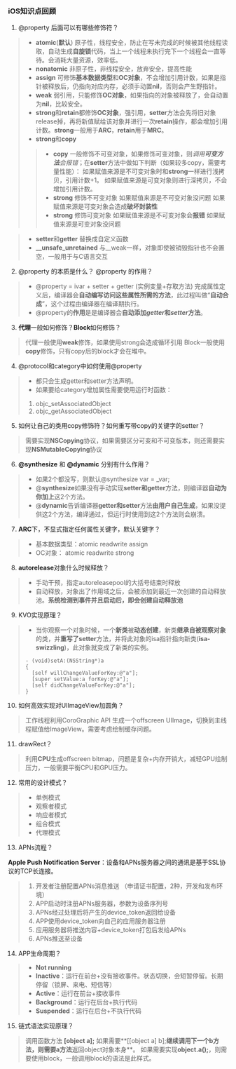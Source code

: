 ### iOS知识点回顾

1. @property 后面可以有哪些修饰符？

> - **atomic**(**默认**) 原子性，线程安全，防止在写未完成的时候被其他线程读取，自动生成**自旋锁**代码，当上一个线程未执行完下一个线程会一直等待。会消耗大量资源，效率低。
> - **nonatomic** 非原子性，非线程安全，放弃安全，提高性能
> - **assign** 可修饰**基本数据类型**和**OC对象**，不会增加引用计数，如果是指针被释放后，仍指向对应内存，必须手动置**nil**，否则会产生野指针。
> - **weak** 弱引用，只能修饰**OC对象**，如果指向的对象被释放了，会自动置为**nil**，比较安全。
> - **strong**和**retain**都修饰**OC对象**，强引用，**setter**方法会先将旧对象release掉，再将新值赋给该对象并进行一次**retain**操作，都会增加引用计数。**strong**一般用于**ARC**，**retain**用于**MRC**。
> - **strong**和**copy** 
>> - **copy** 一般修饰不可变对象，如果修饰可变对象，则*调用**可变方法**会报错*；在**setter**方法中做如下判断（如果较多copy，需要考量性能）：
> 如果赋值来源是不可变对象时和**strong**一样进行浅拷贝，引用计数+1。
> 如果赋值来源是可变对象则进行深拷贝，不会增加引用计数。
>> - **strong** 修饰不可变对象
> 如果赋值来源是不可变对象没问题
> 如果赋值来源是可变对象会造成**破坏封装性**
>> - **strong** 修饰可变对象
> 如果赋值来源是不可变对象会**报错**
> 如果赋值来源是可变对象没问题

> - **setter**和**getter** 替换成自定义函数
> - **__unsafe_unretained** 与__weak一样，对象即使被销毁指针也不会置空，一般用于与C语言交互

2. @property 的本质是什么？ @property 的作用？
> - @property = ivar + setter + getter (实例变量+存取方法)
> 完成属性定义后，编译器会**自动编写访问这些属性所需的方法**，此过程叫做“**自动合成**”，这个过程由编译器在编译期执行。
> - @property的**作用**是是编译器会**自动添加*getter*和*setter*方法**。

3. **代理**一般如何修饰？**Block**如何修饰？
> 代理一般使用**weak**修饰，如果使用strong会造成循环引用
> Block一般使用**copy**修饰，只有copy后的block才会在堆中。

4. @protocol和category中如何使用@property

> - 都只会生成getter和setter方法声明。
> - 如果要给category增加属性需要使用运行时函数：
> 1. objc_setAssociatedObject
> 2. objc_getAssociatedObject

5. 如何让自己的类用copy修饰符？如何重写带copy的关键字的setter？
> 需要实现**NSCopying**协议，如果需要区分可变和不可变版本，则还需要实现**NSMutableCopying**协议

6. **@synthesize** 和 **@dynamic** 分别有什么作用？
> - 如果2个都没写，则默认@synthesize var = _var;
> - @**synthesize**如果没有手动实现**setter和getter**方法，则编译器**自动为你加上**这2个方法。
> - @**dynamic**告诉编译器**getter和setter**方法**由用户自己生成**，如果没提供这2个方法，编译通过，但运行时使用到这2个方法则会崩溃。

7. **ARC**下，不显式指定任何属性关键字，默认关键字？

> - 基本数据类型：atomic readwrite assign
> - OC对象：          atomic readwrite strong

8. **autorelease**对象什么时候释放？
> - 手动干预，指定autoreleasepool的大括号结束时释放
> - 自动释放，对象出了作用域之后，会被添加到最近一次创建的自动释放池。**系统检测到事件并且启动后，即会创建自动释放池**

9. KVO实现原理？
> - 当你观察一个对象时候，一个**新类**被**动态创建**，新类**继承自被观察对象**的类，并**重写了setter**方法，并将此对象的isa指针指向新类(**isa-swizzling**)，此对象就变成了新类的实例。
> ```
> - (void)setA:(NSString*)a
> {
>	[self willChangeValueForKey:@"a"];
>	[super setValue:a forKey:@"a"];
>	[self didChangeValueForKey:@"a"];
> }
> ```

10. 如何高效实现对UIImageView加圆角？
> 工作线程利用CoroGraphic API 生成一个offscreen UIImage，切换到主线程赋值给ImageView。需要考虑绘制缓存问题。

11. drawRect？
> 利用**CPU**生成offscreen bitmap，问题是复杂+内存开销大，减轻GPU绘制压力，一般需要平衡CPU和GPU压力。

12. 常用的设计模式？
> - 单例模式
> - 观察者模式
> - 响应者模式
> - 组合模式
> - 代理模式


13. APNs流程？

**Apple Push Notification Server**：设备和APNs服务器之间的通讯是基于SSL协议的TCP长连接。

> 1. 开发者注册配置APNs消息推送 （申请证书配置，2种，开发和发布环境）
> 2. APP启动时注册APNs服务器，参数为设备序列号
> 3. APNs经过处理后将产生的device_token返回给设备
> 4. APP使用device_token向自己的应用服务器注册
> 5. 应用服务器将推送内容+device_token打包后发给APNs
> 6. APNs推送至设备


14. APP生命周期？

>- **Not running**
>- **Inactive**：运行在前台+没有接收事件。状态切换，会短暂停留。长期停留（锁屏、来电、短信等）
>- **Active**：运行在前台+接收事件
>- **Background**：运行在后台+执行代码
>- **Suspended**：运行在后台+不执行代码

15. 链式语法实现原理？
> 调用函数方法 **[object a];** 
> 如果需要**[[object a] b];**继续调用下一个b方法，则需要a方法**返回object对象本身**。
> 如果需要实现**object.a();**，则需要使用block，一般调用block的语法是此样式。